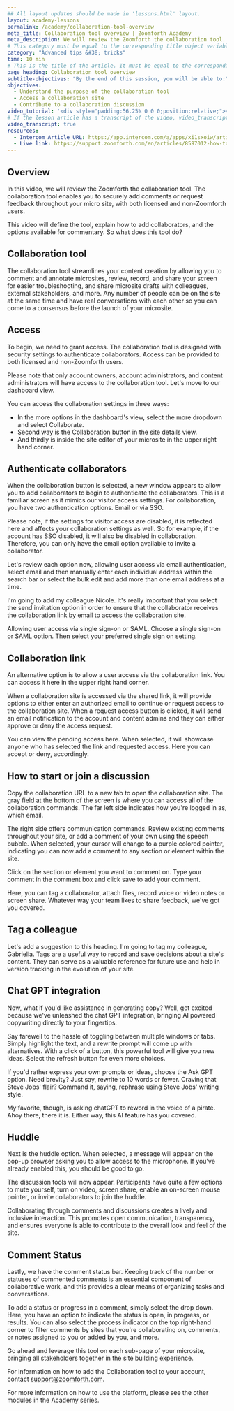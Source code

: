 ```yaml
---
## All layout updates should be made in 'lessons.html' layout.
layout: academy-lessons
permalink: /academy/collaboration-tool-overview
meta_title: Collaboration tool overview | Zoomforth Academy
meta_description: We will review the Zoomforth the collaboration tool. The Zoomforth's collaboration tool enables you to securely add comments or request feedback throughout your microsite
# This category must be equal to the corresponding title object variable in the file _data/academy
category: "Advanced tips &#38; tricks"
time: 10 min
# This is the title of the article. It must be equal to the corresponding title object variable in the file _data/academy
page_heading: Collaboration tool overview
subtitle-objectives: "By the end of this session, you will be able to:"
objectives:
  - Understand the purpose of the collaboration tool
  - Access a collaboration site
  - Contribute to a collaboration discussion
video_tutorial: '<div style="padding:56.25% 0 0 0;position:relative;"><iframe src="https://player.vimeo.com/video/939123071?badge=0&amp;autopause=0&amp;player_id=0&amp;app_id=58479" frameborder="0" allow="autoplay; fullscreen; picture-in-picture; clipboard-write" style="position:absolute;top:0;left:0;width:100%;height:100%;" title="Collaboration Overview"></iframe></div><script src="https://player.vimeo.com/api/player.js"></script>'
# If the lesson article has a transcript of the video, video_transcript must be set to "true".
video_transcript: true
resources:
  - Intercom Article URL: https://app.intercom.com/a/apps/xi1sxoiw/articles/articles/8597012/show
  - Live link: https://support.zoomforth.com/en/articles/8597012-how-to-collaborate
---
```

## Overview

In this video, we will review the Zoomforth the collaboration tool. The collaboration tool enables you to securely add comments or request feedback throughout your micro site, with both licensed and non-Zoomforth users.

This video will define the tool, explain how to add collaborators, and the options available for commentary. So what does this tool do?

## Collaboration tool

The collaboration tool streamlines your content creation by allowing you to comment and annotate microsites, review, record, and share your screen for easier troubleshooting, and share microsite drafts with colleagues, external stakeholders, and more. Any number of people can be on the site at the same time and have real conversations with each other so you can come to a consensus before the launch of your microsite.

## Access

To begin, we need to grant access. The collaboration tool is designed with security settings to authenticate collaborators. Access can be provided to both licensed and non-Zoomforth users.

Please note that only account owners, account administrators, and content administrators will have access to the collaboration tool. Let's move to our dashboard view.

You can access the collaboration settings in three ways:

- In the more options in the dashboard's view, select the more dropdown and select Collaborate.
- Second way is the Collaboration button in the site details view.
- And thirdly is inside the site editor of your microsite in the upper right hand corner.

## Authenticate collaborators

When the collaboration button is selected, a new window appears to allow you to add collaborators to begin to authenticate the collaborators. This is a familiar screen as it mimics our visitor access settings. For collaboration, you have two authentication options. Email or via SSO.

Please note, if the settings for visitor access are disabled, it is reflected here and affects your collaboration settings as well. So for example, if the account has SSO disabled, it will also be disabled in collaboration. Therefore, you can only have the email option available to invite a collaborator.

Let's review each option now, allowing user access via email authentication, select email and then manually enter each individual address within the search bar or select the bulk edit and add more than one email address at a time.

I'm going to add my colleague Nicole. It's really important that you select the send invitation option in order to ensure that the collaborator receives the collaboration link by email to access the collaboration site.

Allowing user access via single sign-on or SAML. Choose a single sign-on or SAML option. Then select your preferred single sign on setting.

## Collaboration link

An alternative option is to allow a user access via the collaboration link. You can access it here in the upper right hand corner.

When a collaboration site is accessed via the shared link, it will provide options to either enter an authorized email to continue or request access to the collaboration site. When a request access button is clicked, it will send an email notification to the account and content admins and they can either approve or deny the access request.

You can view the pending access here. When selected, it will showcase anyone who has selected the link and requested access. Here you can accept or deny, accordingly.

## How to start or join a discussion

Copy the collaboration URL to a new tab to open the collaboration site. The gray field at the bottom of the screen is where you can access all of the collaboration commands. The far left side indicates how you're logged in as, which email.

The right side offers communication commands. Review existing comments throughout your site, or add a comment of your own using the speech bubble. When selected, your cursor will change to a purple colored pointer, indicating you can now add a comment to any section or element within the site.

Click on the section or element you want to comment on. Type your comment in the comment box and click save to add your comment.

Here, you can tag a collaborator, attach files, record voice or video notes or screen share. Whatever way your team likes to share feedback, we've got you covered.

## Tag a colleague

Let's add a suggestion to this heading. I'm going to tag my colleague, Gabriella. Tags are a useful way to record and save decisions about a site's content. They can serve as a valuable reference for future use and help in version tracking in the evolution of your site.

## Chat GPT integration

Now, what if you'd like assistance in generating copy? Well, get excited because we've unleashed the chat GPT integration, bringing AI powered copywriting directly to your fingertips. 

Say farewell to the hassle of toggling between multiple windows or tabs. Simply highlight the text, and a rewrite prompt will come up with alternatives. With a click of a button, this powerful tool will give you new ideas. Select the refresh button for even more choices. 

If you'd rather express your own prompts or ideas, choose the Ask GPT option. Need brevity? Just say, rewrite to 10 words or fewer. Craving that Steve Jobs' flair? Command it, saying, rephrase using Steve Jobs' writing style. 

My favorite, though, is asking chatGPT to reword in the voice of a pirate. Ahoy there, there it is. Either way, this AI feature has you covered.

## Huddle

Next is the huddle option. When selected, a message will appear on the pop-up browser asking you to allow access to the microphone. If you've already enabled this, you should be good to go.

The discussion tools will now appear. Participants have quite a few options to mute yourself, turn on video, screen share, enable an on-screen mouse pointer, or invite collaborators to join the huddle.

Collaborating through comments and discussions creates a lively and inclusive interaction. This promotes open communication, transparency, and ensures everyone is able to contribute to the overall look and feel of the site.

## Comment Status

Lastly, we have the comment status bar. Keeping track of the number or statuses of commented comments is an essential component of collaborative work, and this provides a clear means of organizing tasks and conversations.

To add a status or progress in a comment, simply select the drop down. Here, you have an option to indicate the status is open, in progress, or results. You can also select the process indicator on the top right-hand corner to filter comments by sites that you're collaborating on, comments, or notes assigned to you or added by you, and more.

Go ahead and leverage this tool on each sub-page of your microsite, bringing all stakeholders together in the site building experience.

For information on how to add the Collaboration tool to your account, contact [support@zoomforth.com](mailto:support@zoomforth.com).

For more information on how to use the platform, please see the other modules in the Academy series.
